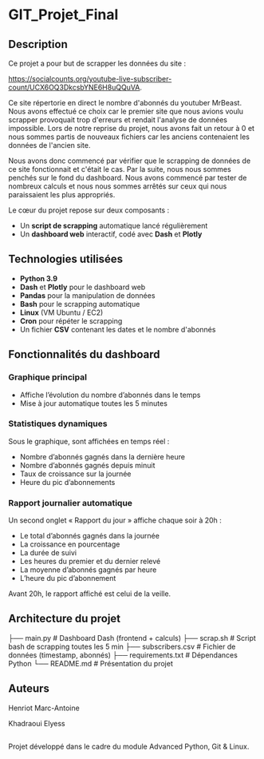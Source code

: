 # GIT_Projet_Final

## Description

Ce projet a pour but de scrapper les données du site : 

https://socialcounts.org/youtube-live-subscriber-count/UCX6OQ3DkcsbYNE6H8uQQuVA. 

Ce site répertorie en direct le nombre d'abonnés du youtuber MrBeast. Nous avons effectué ce choix car le premier site que nous avions voulu scrapper provoquait trop d'erreurs et rendait l'analyse de données impossible. Lors de notre reprise du projet, nous avons fait un retour à 0 et nous sommes partis de nouveaux fichiers car les anciens contenaient les données de l'ancien site. 

Nous avons donc commencé par vérifier que le scrapping de données de ce site fonctionnait et c'était le cas. Par la suite, nous nous sommes penchés sur le fond du dashboard. Nous avons commencé par tester de nombreux calculs et nous nous sommes arrêtés sur ceux qui nous paraissaient les plus appropriés.

Le cœur du projet repose sur deux composants :
- Un **script de scrapping** automatique lancé régulièrement
- Un **dashboard web** interactif, codé avec **Dash** et **Plotly**

## Technologies utilisées

- **Python 3.9**
- **Dash** et **Plotly** pour le dashboard web
- **Pandas** pour la manipulation de données
- **Bash** pour le scrapping automatique
- **Linux** (VM Ubuntu / EC2)
- **Cron** pour répéter le scrapping
- Un fichier **CSV** contenant les dates et le nombre d'abonnés

## Fonctionnalités du dashboard

### Graphique principal
- Affiche l’évolution du nombre d’abonnés dans le temps
- Mise à jour automatique toutes les 5 minutes

### Statistiques dynamiques
Sous le graphique, sont affichées en temps réel :
- Nombre d’abonnés gagnés dans la dernière heure
- Nombre d’abonnés gagnés depuis minuit
- Taux de croissance sur la journée
- Heure du pic d’abonnements

### Rapport journalier automatique
Un second onglet « Rapport du jour » affiche chaque soir à 20h :
- Le total d’abonnés gagnés dans la journée
- La croissance en pourcentage
- La durée de suivi
- Les heures du premier et du dernier relevé
- La moyenne d’abonnés gagnés par heure
- L’heure du pic d’abonnement

Avant 20h, le rapport affiché est celui de la veille.

## Architecture du projet 

├── main.py              # Dashboard Dash (frontend + calculs)
├── scrap.sh             # Script bash de scrapping toutes les 5 min
├── subscribers.csv      # Fichier de données (timestamp, abonnés)
├── requirements.txt     # Dépendances Python
└── README.md            # Présentation du projet


## Auteurs
Henriot Marc-Antoine

Khadraoui Elyess


## 
Projet développé dans le cadre du module Advanced Python, Git & Linux.

